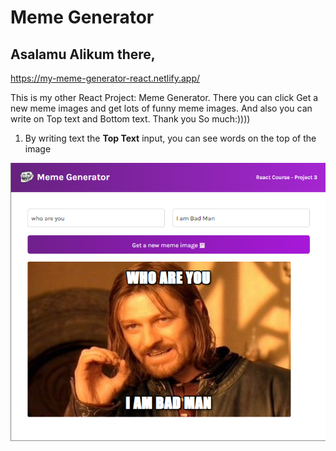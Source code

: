 # Meme Generator

## Asalamu Alikum there,

https://my-meme-generator-react.netlify.app/


This is my other React Project: Meme Generator. There you can click Get a new meme images and get lots of funny meme images. And also you can write on Top text and Bottom text.
Thank you So much:))))


1. By writing text the **Top Text** input, you can see words on the top of the image


![Alt text](<Screenshot 2023-10-02 104159.png>)


